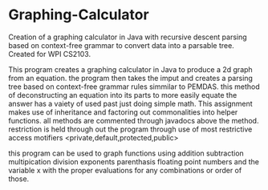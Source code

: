 # Graphing-Calculator
Creation of a graphing calculator in Java with recursive descent parsing based on context-free grammar to convert data into a parsable tree. Created for WPI CS2103.


This program creates a graphing calculator in Java to produce a 2d graph from an equation. the program then takes the imput and creates a parsing tree based on context-free grammar rules simmilar to PEMDAS. this method of deconstructing an equation into its parts to more easily equate the answer has a vaiety of used past just doing simple math. This assignment makes use of inheritance and factoring out commonalities into helper functions. all methods are commented through javadocs above the method. restriction is held through out the program through use of most restrictive access motifiers <private,default,protected,public>  

this program can be used to graph functions using addition subtraction multipication division exponents parenthasis floating point numbers and the variable x with the proper evaluations for any combinations or order of those. 
